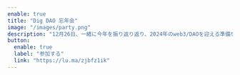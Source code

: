 ```yaml
---
enable: true
title: "Dig DAO 忘年会"
image: "/images/party.png"
description: "12月26日、​一緒に今年を振り返り返り、2024年のweb3/DAOを迎える準備をしよう! 恵比寿にある Crypto Cafe & Bar にて、忘年会を開催します。"
button:
  enable: true
  label: "参加する"
  link: "https://lu.ma/zjbfz1ik"
---
```

